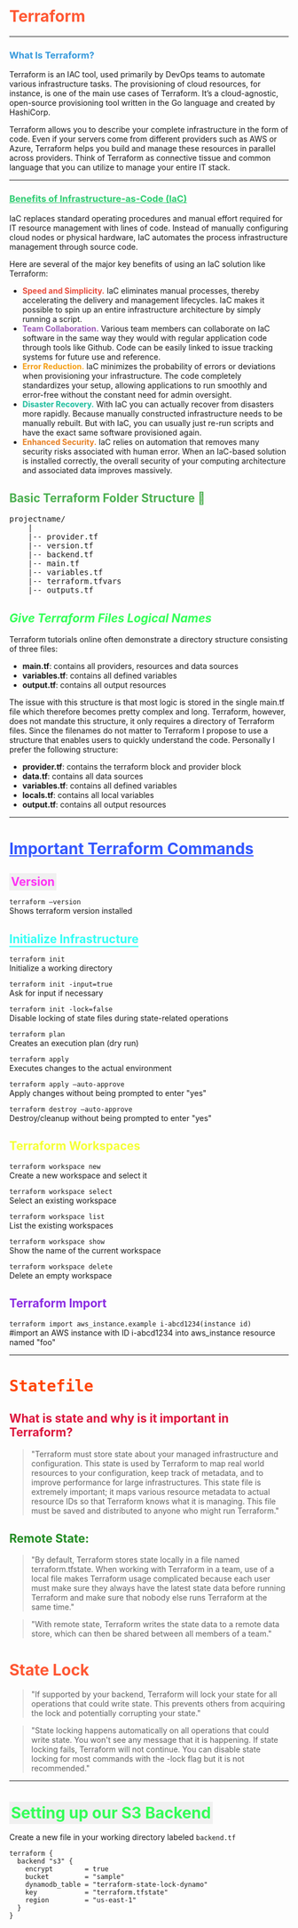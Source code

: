 # <span style="color: #FF5733;">Terraform</span>

---

### <span style="color: #3498DB;">What Is Terraform?</span>  
Terraform is an IAC tool, used primarily by DevOps teams to automate various infrastructure tasks. The provisioning of cloud resources, for instance, is one of the main use cases of Terraform. It’s a cloud-agnostic, open-source provisioning tool written in the Go language and created by HashiCorp.  

Terraform allows you to describe your complete infrastructure in the form of code. Even if your servers come from different providers such as AWS or Azure, Terraform helps you build and manage these resources in parallel across providers. Think of Terraform as connective tissue and common language that you can utilize to manage your entire IT stack.  

---

### <span style="color: #2ECC71; text-decoration: underline;">Benefits of Infrastructure-as-Code (IaC)</span>  

IaC replaces standard operating procedures and manual effort required for IT resource management with lines of code. Instead of manually configuring cloud nodes or physical hardware, IaC automates the process infrastructure management through source code.  

Here are several of the major key benefits of using an IaC solution like Terraform:  

- **<span style="color: #E74C3C;">Speed and Simplicity.</span>** IaC eliminates manual processes, thereby accelerating the delivery and management lifecycles. IaC makes it possible to spin up an entire infrastructure architecture by simply running a script.  
- **<span style="color: #9B59B6;">Team Collaboration.</span>** Various team members can collaborate on IaC software in the same way they would with regular application code through tools like Github. Code can be easily linked to issue tracking systems for future use and reference.  
- **<span style="color: #F39C12;">Error Reduction.</span>** IaC minimizes the probability of errors or deviations when provisioning your infrastructure. The code completely standardizes your setup, allowing applications to run smoothly and error-free without the constant need for admin oversight.  
- **<span style="color: #1ABC9C;">Disaster Recovery.</span>** With IaC you can actually recover from disasters more rapidly. Because manually constructed infrastructure needs to be manually rebuilt. But with IaC, you can usually just re-run scripts and have the exact same software provisioned again.  
- **<span style="color: #E67E22;">Enhanced Security.</span>** IaC relies on automation that removes many security risks associated with human error. When an IaC-based solution is installed correctly, the overall security of your computing architecture and associated data improves massively.

<!-- terraform-structure.md -->

<h2 style="color:#4CAF50;">Basic Terraform Folder Structure 🌿</h2>

<pre>
projectname/
    |
    |-- provider.tf
    |-- version.tf
    |-- backend.tf
    |-- main.tf
    |-- variables.tf
    |-- terraform.tfvars
    |-- outputs.tf
</pre>



## <span style="color: #33FF57; font-style: italic;">Give Terraform Files Logical Names</span>

Terraform tutorials online often demonstrate a directory structure consisting of three files: 

- **main.tf**: contains all providers, resources and data sources  
- **variables.tf**: contains all defined variables  
- **output.tf**: contains all output resources  

The issue with this structure is that most logic is stored in the single main.tf file which therefore becomes pretty complex and long. Terraform, however, does not mandate this structure, it only requires a directory of Terraform files. Since the filenames do not matter to Terraform I propose to use a structure that enables users to quickly understand the code. Personally I prefer the following structure:

- **provider.tf**: contains the terraform block and provider block  
- **data.tf**: contains all data sources  
- **variables.tf**: contains all defined variables  
- **locals.tf**: contains all local variables  
- **output.tf**: contains all output resources  

---

# <span style="color: #3357FF; text-decoration: underline;">Important Terraform Commands</span>

## <span style="color: #FF33F5; background-color: #F0F0F0; padding: 3px;">Version</span>

`terraform –version`  
Shows terraform version installed  

## <span style="color: #33FFF5; border-bottom: 2px solid #33FFF5;">Initialize Infrastructure</span>

`terraform init`  
Initialize a working directory  

`terraform init -input=true`  
Ask for input if necessary  

`terraform init -lock=false`  
Disable locking of state files during state-related operations  

`terraform plan`  
Creates an execution plan (dry run)  

`terraform apply`  
Executes changes to the actual environment  

`terraform apply –auto-approve`  
Apply changes without being prompted to enter "yes"  

`terraform destroy –auto-approve`  
Destroy/cleanup without being prompted to enter "yes"  

## <span style="color: #F5FF33; font-weight: bold;">Terraform Workspaces</span>

`terraform workspace new`  
Create a new workspace and select it  

`terraform workspace select`  
Select an existing workspace  

`terraform workspace list`  
List the existing workspaces  

`terraform workspace show`  
Show the name of the current workspace  

`terraform workspace delete`  
Delete an empty workspace  

## <span style="color: #8A2BE2;">Terraform Import</span>

`terraform import aws_instance.example i-abcd1234(instance id)`  
#import an AWS instance with ID i-abcd1234 into aws_instance resource named "foo"

---

# <span style="color: #FF4500; font-family: monospace;">Statefile</span>

## <span style="color: #DC143C;">What is state and why is it important in Terraform?</span>

> "Terraform must store state about your managed infrastructure and configuration. This state is used by Terraform to map real world resources to your configuration, keep track of metadata, and to improve performance for large infrastructures. This state file is extremely important; it maps various resource metadata to actual resource IDs so that Terraform knows what it is managing. This file must be saved and distributed to anyone who might run Terraform."

## <span style="color: #228B22;">Remote State:</span>

> "By default, Terraform stores state locally in a file named terraform.tfstate. When working with Terraform in a team, use of a local file makes Terraform usage complicated because each user must make sure they always have the latest state data before running Terraform and make sure that nobody else runs Terraform at the same time."

> "With remote state, Terraform writes the state data to a remote data store, which can then be shared between all members of a team."


# <span style="color: #FF5733;">State Lock</span>

> "If supported by your backend, Terraform will lock your state for all operations that could write state. This prevents others from acquiring the lock and potentially corrupting your state."

> "State locking happens automatically on all operations that could write state. You won't see any message that it is happening. If state locking fails, Terraform will not continue. You can disable state locking for most commands with the -lock flag but it is not recommended."

---

# <span style="color: #33FF57; background-color: #F0F0F0; padding: 3px;">Setting up our S3 Backend</span>

Create a new file in your working directory labeled `backend.tf`

```hcl
terraform {
  backend "s3" {
    encrypt        = true    
    bucket         = "sample"
    dynamodb_table = "terraform-state-lock-dynamo"
    key            = "terraform.tfstate"
    region         = "us-east-1"
  }
}
